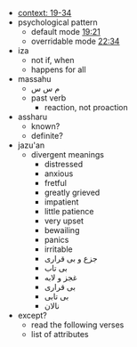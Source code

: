 - [context: 19-34](https://quran.com/70:19-34)
- psychological pattern
    - default mode [19:21](https://quran.com/70:19-21)
    - overridable mode [22:34](https://quran.com/70:22-34)
- iza
    - not if, when
    - happens for all
- massahu
    - م س س
    - past verb
        - reaction, not proaction
- assharu
    - known?
    - definite?
- jazu'an
    - divergent meanings
        - distressed
        - anxious
        - fretful
        - greatly grieved
        - impatient
        - little patience
        - very upset
        - bewailing
        - panics
        - irritable
        - جزع و بی قراری
        - بی تاب
        - غجز و لابه
        - بی قراری
        - بی تابی
        - نالان
- except?
    - read the following verses
    - list of attributes